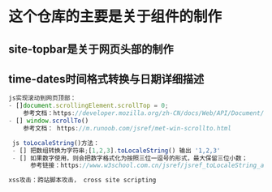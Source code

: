 # 这个仓库的主要是关于组件的制作
## site-topbar是关于网页头部的制作  
## time-dates时间格式转换与日期详细描述  
```jsx
js实现滚动到网页顶部：
- []document.scrollingElement.scrollTop = 0;
    参考文档：https://developer.mozilla.org/zh-CN/docs/Web/API/Document/scrollingElement
- [] window.scrollTo()
    参考文档： https://m.runoob.com/jsref/met-win-scrollto.html

```

```jsx
 js toLocaleString()方法：
 - [] 把数组转换为字符串;[1,2,3].toLocaleString() 输出 '1,2,3'
 - [] 如果数字使用，则会把数字格式化为按照三位一逗号的形式，最大保留三位小数；
      参考链接：https://www.w3school.com.cn/jsref/jsref_toLocaleString_array.asp
```

```jsx
xss攻击：跨站脚本攻击， cross site scripting
```
